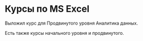 # Курсы по MS Excel

Выложил курс для Продвинутого уровня Аналитика данных.

Есть также курсы начального уровня и продвинутого. 
